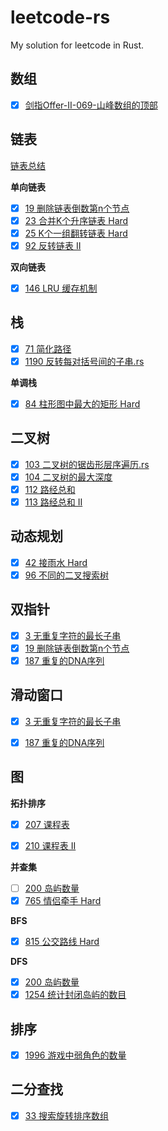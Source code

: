 # leetcode-rs

My solution for leetcode in Rust.

## 数组
- [x] [剑指Offer-II-069-山峰数组的顶部](数组/剑指Offer-II-069-山峰数组的顶部.rs)

## 链表
[链表总结](链表/README.md)
  
**单向链表**
- [x] [19 删除链表倒数第n个节点](链表/19-删除链表倒数第n个节点.rs)   
- [x] [23 合并K个升序链表 Hard](链表/23-合并K个升序链表.rs)   
- [x] [25 K个一组翻转链表 Hard](链表/25-K个一组翻转链表.rs)  
- [x] [92 反转链表 II](链表/92-反转链表II.rs) 
  
**双向链表**  
- [x] [146 LRU 缓存机制](双向链表/146-LRU缓存机制.rs)

## 栈
- [x] [71 简化路径](栈/71-简化路经.rs)   
- [x] [1190 反转每对括号间的子串.rs](栈/反转每队括号间的子串.rs)
   
**单调栈**
- [x] [84 柱形图中最大的矩形 Hard](栈/84-柱形图中最大的矩形.rs)

## 二叉树
- [x] [103 二叉树的锯齿形层序遍历.rs](二叉树/103-二叉树的锯齿形层序遍历.rs)
- [x] [104 二叉树的最大深度](二叉树/104-二叉树的最大深度.rs)
- [x] [112 路经总和](二叉树/112-路经总和.rs)
- [x] [113 路经总和 II](二叉树/113-路经总和II.rs)

## 动态规划
- [x] [42 接雨水 Hard](动态规划/42-接雨水.rs)  
- [x] [96 不同的二叉搜索树](动态规划/96-不同的二叉搜索树.rs)

## 双指针
- [x] [3 无重复字符的最长子串](双指针/3-无重复字符的最长子串.rs)    
- [x] [19 删除链表倒数第n个节点](链表/19-删除链表倒数第n个节点.rs)  
- [x] [187 重复的DNA序列](双指针/187-重复的DNA序列.rs)

## 滑动窗口
- [x] [3 无重复字符的最长子串](滑动窗口/3-无重复字符的最长子串.rs)
- [x] [187 重复的DNA序列](滑动窗口/187-重复的DNA序列.rs)


## 图
**拓扑排序**   
   
- [x] [207 课程表](图/207-课程表.rs)
- [x] [210 课程表 II](图/210-课程表II.rs)  
   

**并查集**
- [ ] [200 岛屿数量](并查集/200-岛屿数量.rs)
- [x] [765 情侣牵手 Hard](并查集/765-情侣牵手.rs)  
   
**BFS**
- [x] [815 公交路线 Hard](图/815-公交路线.rs)  

**DFS**
- [x] [200 岛屿数量](图/200-岛屿数量.rs)
- [x] [1254 统计封闭岛屿的数目](图/1254-统计封闭岛屿的数目.rs)

## 排序
- [x] [1996 游戏中弱角色的数量](排序/1996-游戏中弱角色的数量.rs)  

## 二分查找
- [x] [33 搜索旋转排序数组](二分查找/33-搜索旋转排序数组.rs)